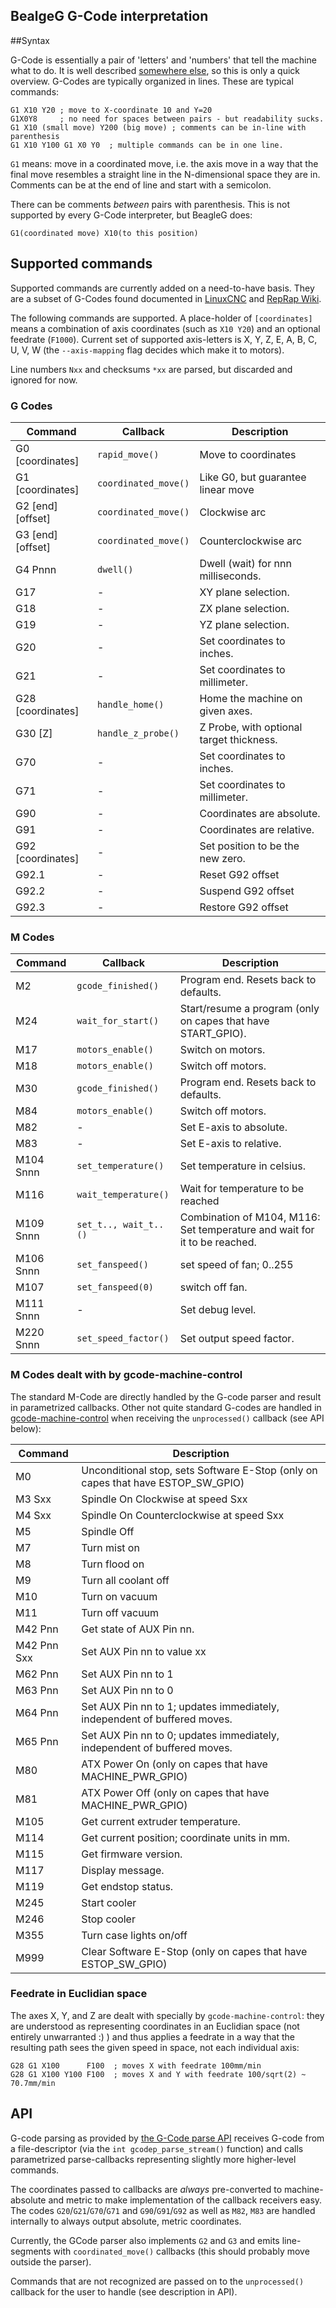 BealgeG G-Code interpretation
-----------------------------

##Syntax

G-Code is essentially a pair of 'letters' and 'numbers' that tell the machine
what to do. It is well described [somewhere else][Intro GCode], so this is only a
quick overview.
G-Codes are typically organized in lines. These are typical commands:

    G1 X10 Y20 ; move to X-coordinate 10 and Y=20
    G1X0Y8     ; no need for spaces between pairs - but readability sucks.
    G1 X10 (small move) Y200 (big move) ; comments can be in-line with parenthesis
    G1 X10 Y100 G1 X0 Y0  ; multiple commands can be in one line.

`G1` means: move in a coordinated move, i.e. the axis move in a way that the
final move resembles a straight line in the N-dimensional space they are in.
Comments can be at the end of line and start with a semicolon.

There can be comments _between_ pairs with parenthesis. This is not supported
by every G-Code interpreter, but BeagleG does:

    G1(coordinated move) X10(to this position)

## Supported commands

Supported commands are currently added on a need-to-have basis. They are a subset
of G-Codes found documented in [LinuxCNC] and [RepRap Wiki].

The following commands are supported. A place-holder of `[coordinates]` means
a combination of axis coordinates (such as `X10 Y20`) and an optional feedrate
(`F1000`).
Current set of supported axis-letters is X, Y, Z, E, A, B, C, U, V, W (the
`--axis-mapping` flag decides which make it to motors).

Line numbers `Nxx` and checksums `*xx` are parsed, but discarded and ignored
for now.

### G Codes

Command          | Callback             | Description
---------------- |----------------------|------------------------------------
G0 [coordinates] | `rapid_move()`       | Move to coordinates
G1 [coordinates] | `coordinated_move()` | Like G0, but guarantee linear move
G2 [end] [offset]| `coordinated_move()` | Clockwise arc
G3 [end] [offset]| `coordinated_move()` | Counterclockwise arc
G4 Pnnn          | `dwell()`            | Dwell (wait) for nnn milliseconds.
G17              | -                    | XY plane selection.
G18              | -                    | ZX plane selection.
G19              | -                    | YZ plane selection.
G20              | -                    | Set coordinates to inches.
G21              | -                    | Set coordinates to millimeter.
G28 [coordinates]| `handle_home()`      | Home the machine on given axes.
G30 [Z<thick>]   | `handle_z_probe()`   | Z Probe, with optional target thickness.
G70              | -                    | Set coordinates to inches.
G71              | -                    | Set coordinates to millimeter.
G90              | -                    | Coordinates are absolute.
G91              | -                    | Coordinates are relative.
G92 [coordinates]| -                    | Set position to be the new zero.
G92.1            | -                    | Reset G92 offset
G92.2            | -                    | Suspend G92 offset
G92.3            | -                    | Restore G92 offset

### M Codes

Command          | Callback              | Description
-----------------|-----------------------|-----------------------------
M2               | `gcode_finished()`    | Program end. Resets back to defaults.
M24              | `wait_for_start()`    | Start/resume a program (only on capes that have START_GPIO).
M17              | `motors_enable()`     | Switch on motors.
M18              | `motors_enable()`     | Switch off motors.
M30              | `gcode_finished()`    | Program end. Resets back to defaults.
M84              | `motors_enable()`     | Switch off motors.
M82              | -                     | Set E-axis to absolute.
M83              | -                     | Set E-axis to relative.
M104 Snnn        | `set_temperature()`   | Set temperature in celsius.
M116             | `wait_temperature()`  | Wait for temperature to be reached
M109 Snnn        | `set_t.., wait_t..()` | Combination of M104, M116: Set temperature and wait for it to be reached.
M106 Snnn        | `set_fanspeed()`      | set speed of fan; 0..255
M107             | `set_fanspeed(0)`     | switch off fan.
M111 Snnn        | -                     | Set debug level.
M220 Snnn        | `set_speed_factor()`  | Set output speed factor.

### M Codes dealt with by gcode-machine-control
The standard M-Code are directly handled by the G-code parser and result
in parametrized callbacks. Other not quite standard G-codes are handled in
[gcode-machine-control](./gcode-machine-control.c) when receiving
the `unprocessed()` callback (see API below):

Command          | Description
-----------------|----------------------------------------
M0               | Unconditional stop, sets Software E-Stop (only on capes that have ESTOP_SW_GPIO)
M3 Sxx           | Spindle On Clockwise at speed Sxx
M4 Sxx           | Spindle On Counterclockwise at speed Sxx
M5               | Spindle Off
M7               | Turn mist on
M8               | Turn flood on
M9               | Turn all coolant off
M10              | Turn on vacuum
M11              | Turn off vacuum
M42 Pnn          | Get state of AUX Pin nn.
M42 Pnn Sxx      | Set AUX Pin nn to value xx
M62 Pnn          | Set AUX Pin nn to 1
M63 Pnn          | Set AUX Pin nn to 0
M64 Pnn          | Set AUX Pin nn to 1; updates immediately, independent of buffered moves.
M65 Pnn          | Set AUX Pin nn to 0; updates immediately, independent of buffered moves.
M80              | ATX Power On (only on capes that have MACHINE_PWR_GPIO)
M81              | ATX Power Off (only on capes that have MACHINE_PWR_GPIO)
M105             | Get current extruder temperature.
M114             | Get current position; coordinate units in mm.
M115             | Get firmware version.
M117             | Display message.
M119             | Get endstop status.
M245             | Start cooler
M246             | Stop cooler
M355             | Turn case lights on/off
M999             | Clear Software E-Stop (only on capes that have ESTOP_SW_GPIO)

### Feedrate in Euclidian space
The axes X, Y, and Z are dealt with specially by `gcode-machine-control`: they are
understood as representing coordinates in an Euclidian space (not entirely
unwarranted :) ) and thus applies a feedrate in a way that the resulting
path sees the given speed in space, not each individual axis:

    G28 G1 X100      F100  ; moves X with feedrate 100mm/min
    G28 G1 X100 Y100 F100  ; moves X and Y with feedrate 100/sqrt(2) ~ 70.7mm/min

## API
G-code parsing as provided by [the G-Code parse API](./gcode-parser.h) receives
G-code from a file-descriptor (via the `int gcodep_parse_stream()` function)
and calls parametrized parse-callbacks representing slightly more higher-level commands.

The coordinates passed to callbacks are _always_ pre-converted to machine-absolute and
metric to make implementation of the callback receivers easy.
The codes `G20`/`G21`/`G70`/`G71` and `G90`/`G91`/`G92` as well as
`M82`, `M83` are handled internally to always output absolute, metric coordinates.

Currently, the GCode parser also implements `G2` and `G3` and emits line-segments with
`coordinated_move()` callbacks (this should probably move outside the parser).

Commands that are not recognized are passed on to the `unprocessed()` callback
for the user to handle (see description in API).

[LinuxCNC]: http://linuxcnc.org/docs/html/gcode.html
[RepRap Wiki]: http://reprap.org/wiki/G-code
[Intro GCode]: http://en.wikipedia.org/wiki/G-code

